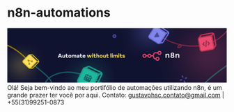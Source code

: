 # n8n-automations
![](./img/n8n.png)
Olá! Seja bem-vindo ao meu portifólio de automações utilizando n8n, é um grande prazer ter você por aqui.
Contato:
gustavohsc.contato@gmail.com | +55(31)99251-0873

